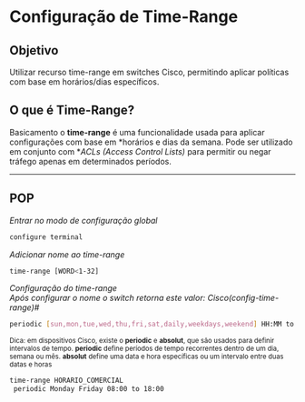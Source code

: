 # Configuração de Time-Range

## Objetivo
Utilizar recurso time-range em switches Cisco, permitindo aplicar políticas com base em horários/dias específicos.

## O que é Time-Range?

Basicamento o __time-range__ é uma funcionalidade usada para aplicar configurações com base em *horários e dias da semana. Pode ser utilizado em conjunto com **ACLs (Access Control Lists)* para permitir ou negar tráfego apenas em determinados períodos.

---

## POP
_Entrar no modo de configuração global_
~~~bash
configure terminal
~~~

_Adicionar nome ao time-range_
~~~bash
time-range [WORD<1-32] 
~~~

_Configuração do time-range_
<br>
_Após configurar o nome o switch retorna este valor: Cisco(config-time-range)#_
~~~bash
periodic [sun,mon,tue,wed,thu,fri,sat,daily,weekdays,weekend] HH:MM to HH:MM
~~~
<sup>Dica: em dispositivos Cisco, existe o __periodic__ e __absolut__, que são usados ​​para definir intervalos de tempo. __periodic__ define períodos de tempo recorrentes dentro de um dia, semana ou mês. __absolut__ define uma data e hora específicas ou um intervalo entre duas   datas e horas
</sup>





~~~bash
time-range HORARIO_COMERCIAL
 periodic Monday Friday 08:00 to 18:00
~~~
